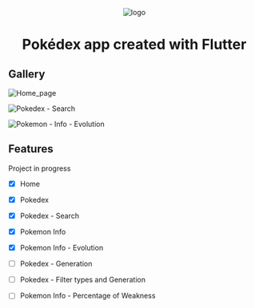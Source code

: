 
  <div align="center">

  ![logo](https://user-images.githubusercontent.com/45111769/219520334-bf022b00-2224-4ef0-aafd-4293084baa39.png)
  
  # Pokédex app created with Flutter
  
</div>


## Gallery

![Home_page](https://user-images.githubusercontent.com/45111769/219522317-d4ab50b7-59c7-445a-8c46-d6ab06eb6d6d.gif)

![Pokedex - Search](https://user-images.githubusercontent.com/45111769/219522800-63d73061-1980-42b2-aceb-fc89138c28fb.gif)

![Pokemon - Info - Evolution](https://user-images.githubusercontent.com/45111769/219522964-f42d5cce-124b-4460-9ac7-5dd5476bc71b.gif)


## Features
Project in progress

- [x] Home
- [x] Pokedex
- [x] Pokedex - Search
- [x] Pokemon Info
- [x] Pokemon Info - Evolution
- [ ] Pokedex - Generation
- [ ] Pokedex - Filter types and Generation
- [ ] Pokemon Info - Percentage of Weakness


